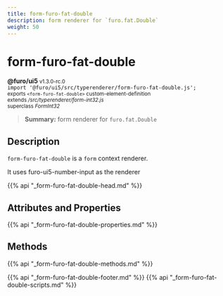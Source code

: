 ```yaml
---
title: form-furo-fat-double
description: form renderer for `furo.fat.Double`
weight: 50
---
```


# form-furo-fat-double
**@furo/ui5** <small>v1.3.0-rc.0</small>
<br>`import '@furo/ui5/src/typerenderer/form-furo-fat-double.js';`<small>
<br>exports `<form-furo-fat-double>` custom-element-definition
<br>extends */src/typerenderer/form-int32.js*
<br>superclass *FormInt32*</small>

> **Summary:** form renderer for `furo.fat.Double`

## Description

`form-furo-fat-double` is a `form` context renderer.

It uses furo-ui5-number-input as the renderer

{{% api "_form-furo-fat-double-head.md" %}}

## Attributes and Properties
{{% api "_form-furo-fat-double-properties.md" %}}



## Methods
{{% api "_form-furo-fat-double-methods.md" %}}





{{% api "_form-furo-fat-double-footer.md" %}}
{{% api "_form-furo-fat-double-scripts.md" %}}
